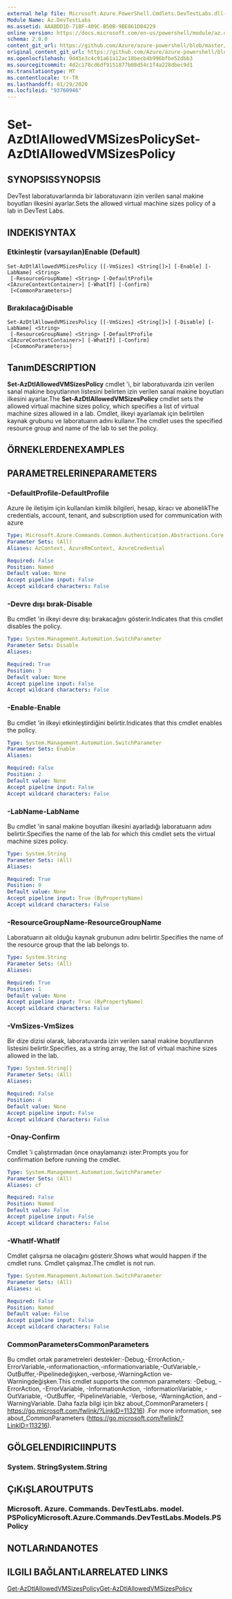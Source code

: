 ```yaml
---
external help file: Microsoft.Azure.PowerShell.Cmdlets.DevTestLabs.dll-Help.xml
Module Name: Az.DevTestLabs
ms.assetid: AAABDD1D-71BF-409C-B50B-9BE861D84229
online version: https://docs.microsoft.com/en-us/powershell/module/az.devtestlabs/set-azdtlallowedvmsizespolicy
schema: 2.0.0
content_git_url: https://github.com/Azure/azure-powershell/blob/master/src/DevTestLabs/DevTestLabs/help/Set-AzDtlAllowedVMSizesPolicy.md
original_content_git_url: https://github.com/Azure/azure-powershell/blob/master/src/DevTestLabs/DevTestLabs/help/Set-AzDtlAllowedVMSizesPolicy.md
ms.openlocfilehash: 9d41e3c4c91a61a12ac18becb4b996bfbe52dbb3
ms.sourcegitcommit: 4d2c178cd6df9151877b08d54c1f4a228dbec9d1
ms.translationtype: MT
ms.contentlocale: tr-TR
ms.lasthandoff: 01/29/2020
ms.locfileid: "93760946"
---
```

# <span data-ttu-id="438ba-101">Set-AzDtlAllowedVMSizesPolicy</span><span class="sxs-lookup"><span data-stu-id="438ba-101">Set-AzDtlAllowedVMSizesPolicy</span></span>

## <span data-ttu-id="438ba-102">SYNOPSIS</span><span class="sxs-lookup"><span data-stu-id="438ba-102">SYNOPSIS</span></span>
<span data-ttu-id="438ba-103">DevTest laboratuvarlarında bir laboratuvarın izin verilen sanal makine boyutları ilkesini ayarlar.</span><span class="sxs-lookup"><span data-stu-id="438ba-103">Sets the allowed virtual machine sizes policy of a lab in DevTest Labs.</span></span>

## <span data-ttu-id="438ba-104">INDEKI</span><span class="sxs-lookup"><span data-stu-id="438ba-104">SYNTAX</span></span>

### <span data-ttu-id="438ba-105">Etkinleştir (varsayılan)</span><span class="sxs-lookup"><span data-stu-id="438ba-105">Enable (Default)</span></span>
```
Set-AzDtlAllowedVMSizesPolicy [[-VmSizes] <String[]>] [-Enable] [-LabName] <String>
 [-ResourceGroupName] <String> [-DefaultProfile <IAzureContextContainer>] [-WhatIf] [-Confirm]
 [<CommonParameters>]
```

### <span data-ttu-id="438ba-106">Bırakılacağı</span><span class="sxs-lookup"><span data-stu-id="438ba-106">Disable</span></span>
```
Set-AzDtlAllowedVMSizesPolicy [[-VmSizes] <String[]>] [-Disable] [-LabName] <String>
 [-ResourceGroupName] <String> [-DefaultProfile <IAzureContextContainer>] [-WhatIf] [-Confirm]
 [<CommonParameters>]
```

## <span data-ttu-id="438ba-107">Tanım</span><span class="sxs-lookup"><span data-stu-id="438ba-107">DESCRIPTION</span></span>
<span data-ttu-id="438ba-108">**Set-AzDtlAllowedVMSizesPolicy** cmdlet 'i, bir laboratuvarda izin verilen sanal makine boyutlarının listesini belirten izin verilen sanal makine boyutları ilkesini ayarlar.</span><span class="sxs-lookup"><span data-stu-id="438ba-108">The **Set-AzDtlAllowedVMSizesPolicy** cmdlet sets the allowed virtual machine sizes policy, which specifies a list of virtual machine sizes allowed in a lab.</span></span>
<span data-ttu-id="438ba-109">Cmdlet, ilkeyi ayarlamak için belirtilen kaynak grubunu ve laboratuarın adını kullanır.</span><span class="sxs-lookup"><span data-stu-id="438ba-109">The cmdlet uses the specified resource group and name of the lab to set the policy.</span></span>

## <span data-ttu-id="438ba-110">ÖRNEKLERDEN</span><span class="sxs-lookup"><span data-stu-id="438ba-110">EXAMPLES</span></span>

## <span data-ttu-id="438ba-111">PARAMETRELERINE</span><span class="sxs-lookup"><span data-stu-id="438ba-111">PARAMETERS</span></span>

### <span data-ttu-id="438ba-112">-DefaultProfile</span><span class="sxs-lookup"><span data-stu-id="438ba-112">-DefaultProfile</span></span>
<span data-ttu-id="438ba-113">Azure ile iletişim için kullanılan kimlik bilgileri, hesap, kiracı ve abonelik</span><span class="sxs-lookup"><span data-stu-id="438ba-113">The credentials, account, tenant, and subscription used for communication with azure</span></span>

```yaml
Type: Microsoft.Azure.Commands.Common.Authentication.Abstractions.Core.IAzureContextContainer
Parameter Sets: (All)
Aliases: AzContext, AzureRmContext, AzureCredential

Required: False
Position: Named
Default value: None
Accept pipeline input: False
Accept wildcard characters: False
```

### <span data-ttu-id="438ba-114">-Devre dışı bırak</span><span class="sxs-lookup"><span data-stu-id="438ba-114">-Disable</span></span>
<span data-ttu-id="438ba-115">Bu cmdlet 'in ilkeyi devre dışı bırakacağını gösterir.</span><span class="sxs-lookup"><span data-stu-id="438ba-115">Indicates that this cmdlet disables the policy.</span></span>

```yaml
Type: System.Management.Automation.SwitchParameter
Parameter Sets: Disable
Aliases:

Required: True
Position: 3
Default value: None
Accept pipeline input: False
Accept wildcard characters: False
```

### <span data-ttu-id="438ba-116">-Enable</span><span class="sxs-lookup"><span data-stu-id="438ba-116">-Enable</span></span>
<span data-ttu-id="438ba-117">Bu cmdlet 'in ilkeyi etkinleştirdiğini belirtir.</span><span class="sxs-lookup"><span data-stu-id="438ba-117">Indicates that this cmdlet enables the policy.</span></span>

```yaml
Type: System.Management.Automation.SwitchParameter
Parameter Sets: Enable
Aliases:

Required: False
Position: 2
Default value: None
Accept pipeline input: False
Accept wildcard characters: False
```

### <span data-ttu-id="438ba-118">-LabName</span><span class="sxs-lookup"><span data-stu-id="438ba-118">-LabName</span></span>
<span data-ttu-id="438ba-119">Bu cmdlet 'in sanal makine boyutları ilkesini ayarladığı laboratuarın adını belirtir.</span><span class="sxs-lookup"><span data-stu-id="438ba-119">Specifies the name of the lab for which this cmdlet sets the virtual machine sizes policy.</span></span>

```yaml
Type: System.String
Parameter Sets: (All)
Aliases:

Required: True
Position: 0
Default value: None
Accept pipeline input: True (ByPropertyName)
Accept wildcard characters: False
```

### <span data-ttu-id="438ba-120">-ResourceGroupName</span><span class="sxs-lookup"><span data-stu-id="438ba-120">-ResourceGroupName</span></span>
<span data-ttu-id="438ba-121">Laboratuarın ait olduğu kaynak grubunun adını belirtir.</span><span class="sxs-lookup"><span data-stu-id="438ba-121">Specifies the name of the resource group that the lab belongs to.</span></span>

```yaml
Type: System.String
Parameter Sets: (All)
Aliases:

Required: True
Position: 1
Default value: None
Accept pipeline input: True (ByPropertyName)
Accept wildcard characters: False
```

### <span data-ttu-id="438ba-122">-VmSizes</span><span class="sxs-lookup"><span data-stu-id="438ba-122">-VmSizes</span></span>
<span data-ttu-id="438ba-123">Bir dize dizisi olarak, laboratuvarda izin verilen sanal makine boyutlarının listesini belirtir.</span><span class="sxs-lookup"><span data-stu-id="438ba-123">Specifies, as a string array, the list of virtual machine sizes allowed in the lab.</span></span>

```yaml
Type: System.String[]
Parameter Sets: (All)
Aliases:

Required: False
Position: 4
Default value: None
Accept pipeline input: False
Accept wildcard characters: False
```

### <span data-ttu-id="438ba-124">-Onay</span><span class="sxs-lookup"><span data-stu-id="438ba-124">-Confirm</span></span>
<span data-ttu-id="438ba-125">Cmdlet 'i çalıştırmadan önce onaylamanızı ister.</span><span class="sxs-lookup"><span data-stu-id="438ba-125">Prompts you for confirmation before running the cmdlet.</span></span>

```yaml
Type: System.Management.Automation.SwitchParameter
Parameter Sets: (All)
Aliases: cf

Required: False
Position: Named
Default value: False
Accept pipeline input: False
Accept wildcard characters: False
```

### <span data-ttu-id="438ba-126">-WhatIf</span><span class="sxs-lookup"><span data-stu-id="438ba-126">-WhatIf</span></span>
<span data-ttu-id="438ba-127">Cmdlet çalışırsa ne olacağını gösterir.</span><span class="sxs-lookup"><span data-stu-id="438ba-127">Shows what would happen if the cmdlet runs.</span></span>
<span data-ttu-id="438ba-128">Cmdlet çalışmaz.</span><span class="sxs-lookup"><span data-stu-id="438ba-128">The cmdlet is not run.</span></span>

```yaml
Type: System.Management.Automation.SwitchParameter
Parameter Sets: (All)
Aliases: wi

Required: False
Position: Named
Default value: False
Accept pipeline input: False
Accept wildcard characters: False
```

### <span data-ttu-id="438ba-129">CommonParameters</span><span class="sxs-lookup"><span data-stu-id="438ba-129">CommonParameters</span></span>
<span data-ttu-id="438ba-130">Bu cmdlet ortak parametreleri destekler:-Debug,-ErrorAction,-ErrorVariable,-ınformationaction,-ınformationvariable,-OutVariable,-OutBuffer,-Pipelinedeğişken,-verbose,-WarningAction ve-Warningdeğişken.</span><span class="sxs-lookup"><span data-stu-id="438ba-130">This cmdlet supports the common parameters: -Debug, -ErrorAction, -ErrorVariable, -InformationAction, -InformationVariable, -OutVariable, -OutBuffer, -PipelineVariable, -Verbose, -WarningAction, and -WarningVariable.</span></span> <span data-ttu-id="438ba-131">Daha fazla bilgi için bkz about_CommonParameters ( https://go.microsoft.com/fwlink/?LinkID=113216) .</span><span class="sxs-lookup"><span data-stu-id="438ba-131">For more information, see about_CommonParameters (https://go.microsoft.com/fwlink/?LinkID=113216).</span></span>

## <span data-ttu-id="438ba-132">GÖLGELENDIRICI</span><span class="sxs-lookup"><span data-stu-id="438ba-132">INPUTS</span></span>

### <span data-ttu-id="438ba-133">System. String</span><span class="sxs-lookup"><span data-stu-id="438ba-133">System.String</span></span>

## <span data-ttu-id="438ba-134">ÇıKıŞLAR</span><span class="sxs-lookup"><span data-stu-id="438ba-134">OUTPUTS</span></span>

### <span data-ttu-id="438ba-135">Microsoft. Azure. Commands. DevTestLabs. model. PSPolicy</span><span class="sxs-lookup"><span data-stu-id="438ba-135">Microsoft.Azure.Commands.DevTestLabs.Models.PSPolicy</span></span>

## <span data-ttu-id="438ba-136">NOTLARıNDA</span><span class="sxs-lookup"><span data-stu-id="438ba-136">NOTES</span></span>

## <span data-ttu-id="438ba-137">ILGILI BAĞLANTıLAR</span><span class="sxs-lookup"><span data-stu-id="438ba-137">RELATED LINKS</span></span>

[<span data-ttu-id="438ba-138">Get-AzDtlAllowedVMSizesPolicy</span><span class="sxs-lookup"><span data-stu-id="438ba-138">Get-AzDtlAllowedVMSizesPolicy</span></span>](./Get-AzDtlAllowedVMSizesPolicy.md)


